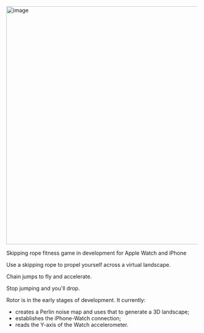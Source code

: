 

<img width="627" alt="image" src="https://user-images.githubusercontent.com/69108995/233580643-7e01698f-499d-4c20-afa8-ae3eae59fee6.png">

Skipping rope fitness game in development for Apple Watch and iPhone

Use a skipping rope to propel yourself  across a virtual landscape. 

Chain jumps to fly and accelerate.

Stop jumping and you'll drop.


Rotor is in the early stages of development. It currently:

  - creates a Perlin noise map and uses that to generate a 3D landscape;  
  - establishes the iPhone-Watch connection;
  - reads the Y-axis of the Watch accelerometer.
  
  
  
  
